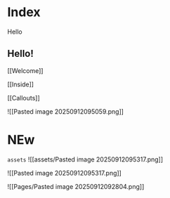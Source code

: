 # Index

Hello

## Hello!

[[Welcome]]

[[Inside]]

[[Callouts]]

![[Pasted image 20250912095059.png]]

# NEw
`assets`
![[assets/Pasted image 20250912095317.png]]

![[Pasted image 20250912095317.png]]



![[Pages/Pasted image 20250912092804.png]]











